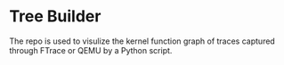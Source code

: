 # Tree Builder

The repo is used to visulize the kernel function graph of traces captured through FTrace or QEMU by a Python script.
